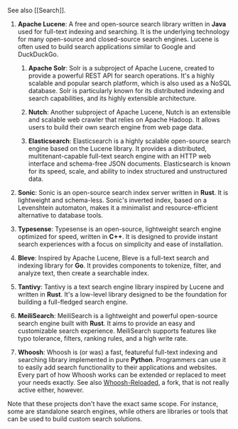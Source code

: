 See also [[Search]].

1. **Apache Lucene**: A free and open-source search library written in **Java** used for full-text indexing and searching. It is the underlying technology for many open-source and closed-source search engines. Lucene is often used to build search applications similar to Google and DuckDuckGo.

    1. **Apache Solr**: Solr is a subproject of Apache Lucene, created to provide a powerful REST API for search operations. It's a highly scalable and popular search platform, which is also used as a NoSQL database. Solr is particularly known for its distributed indexing and search capabilities, and its highly extensible architecture.

    1. **Nutch**: Another subproject of Apache Lucene, Nutch is an extensible and scalable web crawler that relies on Apache Hadoop. It allows users to build their own search engine from web page data.

    1. **Elasticsearch**: Elasticsearch is a highly scalable open-source search engine based on the Lucene library. It provides a distributed, multitenant-capable full-text search engine with an HTTP web interface and schema-free JSON documents. Elasticsearch is known for its speed, scale, and ability to index structured and unstructured data.

4. **Sonic**: Sonic is an open-source search index server written in **Rust**. It is lightweight and schema-less. Sonic's inverted index, based on a Levenshtein automaton, makes it a minimalist and resource-efficient alternative to database tools.

5. **Typesense**: Typesense is an open-source, lightweight search engine optimized for speed, written in **C++**. It is designed to provide instant search experiences with a focus on simplicity and ease of installation.

6. **Bleve**: Inspired by Apache Lucene, Bleve is a full-text search and indexing library for **Go**. It provides components to tokenize, filter, and analyze text, then create a searchable index.

7. **Tantivy**: Tantivy is a text search engine library inspired by Lucene and written in **Rust**. It's a low-level library designed to be the foundation for building a full-fledged search engine.

9. **MeiliSearch**: MeiliSearch is a lightweight and powerful open-source search engine built with **Rust**. It aims to provide an easy and customizable search experience. MeiliSearch supports features like typo tolerance, filters, ranking rules, and a high write rate.

10. **Whoosh**: Whoosh is (or was) a fast, featureful full-text indexing and searching library implemented in pure **Python**. Programmers can use it to easily add search functionality to their applications and websites. Every part of how Whoosh works can be extended or replaced to meet your needs exactly. See also [Whoosh-Reloaded](https://pypi.org/project/Whoosh-Reloaded/), a fork, that is not really active either, however.

Note that these projects don't have the exact same scope. For instance, some are standalone search engines, while others are libraries or tools that can be used to build custom search solutions.
